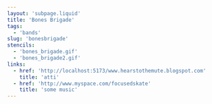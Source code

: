 ```yaml
---
layout: 'subpage.liquid'
title: 'Bones Brigade'
tags:
  - 'bands'
slug: 'bonesbrigade'
stencils:
  - 'bones_brigade.gif'
  - 'bones_brigade2.gif'
links:
  - href: 'http://localhost:5173/www.hearstothemute.blogspot.com'
    title: 'atti'
  - href: 'http://www.myspace.com/focusedskate'
    title: 'some music'
---
```


